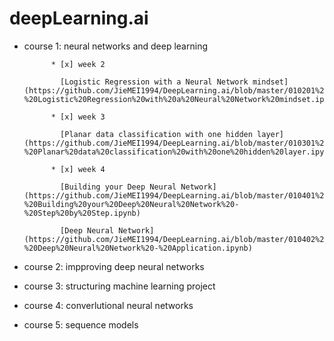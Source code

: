 # deepLearning.ai
  * course 1: neural networks and deep learning
  
              * [x] week 2 
              
                [Logistic Regression with a Neural Network mindset](https://github.com/JieMEI1994/DeepLearning.ai/blob/master/010201%20-%20Logistic%20Regression%20with%20a%20Neural%20Network%20mindset.ipynb)
                
              * [x] week 3
              
                [Planar data classification with one hidden layer](https://github.com/JieMEI1994/DeepLearning.ai/blob/master/010301%20-%20Planar%20data%20classification%20with%20one%20hidden%20layer.ipynb)
                
              * [x] week 4
              
                [Building your Deep Neural Network](https://github.com/JieMEI1994/DeepLearning.ai/blob/master/010401%20-%20Building%20your%20Deep%20Neural%20Network%20-%20Step%20by%20Step.ipynb)
                
                [Deep Neural Network](https://github.com/JieMEI1994/DeepLearning.ai/blob/master/010402%20-%20Deep%20Neural%20Network%20-%20Application.ipynb)
                
  * course 2: impproving deep neural networks
  * course 3: structuring machine learning project
  * course 4: converlutional neural networks
  * course 5: sequence models
